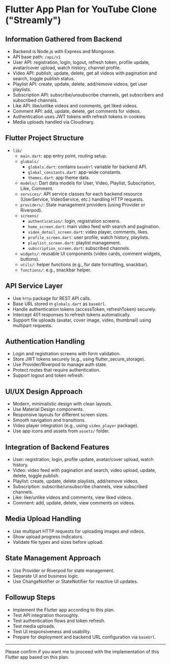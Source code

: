 # Flutter App Plan for YouTube Clone ("Streamly")

## Information Gathered from Backend

- Backend is Node.js with Express and Mongoose.
- API base path: `/api/v1`
- User API: registration, login, logout, refresh token, profile update, avatar/cover upload, watch history, channel profile.
- Video API: publish, update, delete, get all videos with pagination and search, toggle publish status.
- Playlist API: create, update, delete, add/remove videos, get user playlists.
- Subscription API: subscribe/unsubscribe channels, get subscribers and subscribed channels.
- Like API: like/unlike videos and comments, get liked videos.
- Comment API: add, update, delete, get comments for videos.
- Authentication uses JWT tokens with refresh tokens in cookies.
- Media uploads handled via Cloudinary.

## Flutter Project Structure

- `lib/`
  - `main.dart`: app entry point, routing setup.
  - `globals/`
    - `globals.dart`: contains `baseUrl` variable for backend API.
    - `global_constants.dart`: app-wide constants.
    - `themes.dart`: app theme data.
  - `models/`: Dart data models for User, Video, Playlist, Subscription, Like, Comment.
  - `services/`: API service classes for each backend resource (UserService, VideoService, etc.) handling HTTP requests.
  - `providers/`: State management providers (using Provider or Riverpod).
  - `screens/`
    - `authentication/`: login, registration screens.
    - `home_screen.dart`: main video feed with search and pagination.
    - `video_detail_screen.dart`: video player, comments, likes.
    - `profile_screen.dart`: user profile, watch history, playlists.
    - `playlist_screen.dart`: playlist management.
    - `subscription_screen.dart`: subscribed channels.
  - `widgets/`: reusable UI components (video cards, comment widgets, buttons).
  - `utils/`: helper functions (e.g., for date formatting, snackbar).
  - `functions/`: e.g., snackbar helper.

## API Service Layer

- Use `http` package for REST API calls.
- Base URL stored in `globals.dart` as `baseUrl`.
- Handle authentication tokens (accessToken, refreshToken) securely.
- Intercept 401 responses to refresh tokens automatically.
- Support file uploads (avatar, cover image, video, thumbnail) using multipart requests.

## Authentication Handling

- Login and registration screens with form validation.
- Store JWT tokens securely (e.g., using flutter_secure_storage).
- Use Provider/Riverpod to manage auth state.
- Protect routes that require authentication.
- Support logout and token refresh.

## UI/UX Design Approach

- Modern, minimalistic design with clean layouts.
- Use Material Design components.
- Responsive layouts for different screen sizes.
- Smooth navigation and transitions.
- Video player integration (e.g., using `video_player` package).
- Use app icons and assets from `assets/` folder.

## Integration of Backend Features

- User: registration, login, profile update, avatar/cover upload, watch history.
- Video: video feed with pagination and search, video upload, update, delete, toggle publish.
- Playlist: create, update, delete playlists, add/remove videos.
- Subscription: subscribe/unsubscribe channels, view subscribed channels.
- Like: like/unlike videos and comments, view liked videos.
- Comment: add, update, delete, view comments on videos.

## Media Upload Handling

- Use multipart HTTP requests for uploading images and videos.
- Show upload progress indicators.
- Validate file types and sizes before upload.

## State Management Approach

- Use Provider or Riverpod for state management.
- Separate UI and business logic.
- Use ChangeNotifier or StateNotifier for reactive UI updates.

## Followup Steps

- Implement the Flutter app according to this plan.
- Test API integration thoroughly.
- Test authentication flows and token refresh.
- Test media uploads.
- Test UI responsiveness and usability.
- Prepare for deployment and backend URL configuration via `baseUrl`.

---

Please confirm if you want me to proceed with the implementation of this Flutter app based on this plan.
